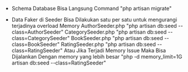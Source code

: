 - Schema Database Bisa Langsung Command "php artisan migrate"

- Data Faker di Seeder Bisa Dilakukan satu per satu untuk mengurangi terjadinya overload Memory
AuthorSeeder.php "php artisan db:seed --class=AuthorSeeder"
CategorySeeder.php "php artisan db:seed --class=CategorySeeder"
BookSeeder.php "php artisan db:seed --class=BookSeeder"
RatingSeeder.php "php artisan db:seed --class=RatingSeeder" Atau Jika Terjadi Memory Issue Maka Bisa Dijalankan Dengan memory yang lebih besar "php -d memory_limit=1G artisan db:seed --class=RatingSeeder"
